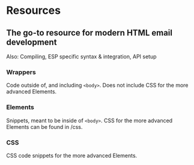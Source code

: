 # Resources

## The go-to resource for modern HTML email development 
Also: Compiling, ESP specific syntax & integration, API setup

### Wrappers
Code outside of, and including `<body>`. Does not include CSS for the more advanced Elements. 

### Elements
Snippets, meant to be inside of `<body>`. CSS for the more advanced Elements can be found in /css.

### CSS
CSS code snippets for the more advanced Elements.

